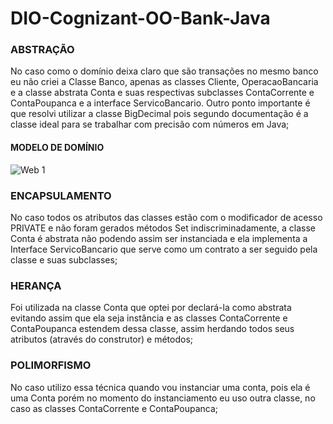# DIO-Cognizant-OO-Bank-Java

### ABSTRAÇÃO
No caso como o domínio deixa claro que são transações no mesmo banco eu não criei a Classe Banco, apenas as classes Cliente, OperacaoBancaria e a classe abstrata Conta e suas respectivas subclasses ContaCorrente e ContaPoupanca e a interface ServicoBancario. Outro ponto importante é que resolvi utilizar a classe BigDecimal pois segundo documentação
é a classe ideal para se trabalhar com precisão com números em Java;

#### MODELO DE DOMÍNIO

![Web 1](https://personal-bucket-franco.s3.sa-east-1.amazonaws.com/dio-bank-oo.png)

### ENCAPSULAMENTO
No caso todos os atributos das classes estão com o modificador de acesso PRIVATE e não foram gerados métodos Set indiscriminadamente, a classe Conta é abstrata não podendo
assim ser instanciada e ela implementa a Interface ServicoBancario que serve como um contrato a ser seguido pela classe e suas subclasses;

### HERANÇA
Foi utilizada na classe Conta que optei por declará-la como abstrata evitando assim que ela seja instância e as classes ContaCorrente e ContaPoupanca estendem dessa classe,
assim herdando todos seus atributos (através do construtor) e métodos;

### POLIMORFISMO
No caso utilizo essa técnica quando vou instanciar uma conta, pois ela é uma Conta porém no momento do instanciamento eu uso outra classe, no caso as classes ContaCorrente e
ContaPoupanca;
